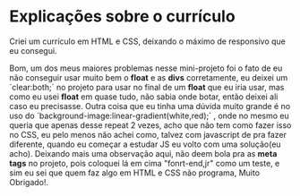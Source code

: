 # Explicações sobre o currículo
 Criei um currículo em HTML  e CSS, deixando o máximo de responsivo que eu consegui.
 
 Bom, um dos meus maiores problemas nesse mini-projeto foi o fato de eu não conseguir usar muito bem o **float** e as **divs** corretamente, eu deixei um ´clear:both;´ no projeto para usar no final de um **float** que eu iria usar, mas como eu usei **float** em quase tudo, não sabia onde botar, então deixei ali caso eu precisasse. Outra coisa que eu tinha uma dúvida muito grande é no uso do ´background-image:linear-gradient(white,red);´ , onde no mesmo eu queria que apenas desse repeat 2 vezes, acho que não tem como fazer isso no CSS, eu pelo menos não achei como, talvez com javascript de pra fazer diferente, quando eu começar a estudar JS eu volto com uma solução(eu acho).
 	Deixando mais uma observação aqui, não deem bola pra as **meta tags** no projeto, pois coloquei lá em cima "fonrt-end,jr" como um teste, e sim eu sei que quem faz algo em HTML e CSS não programa, Muito Obrigado!.
